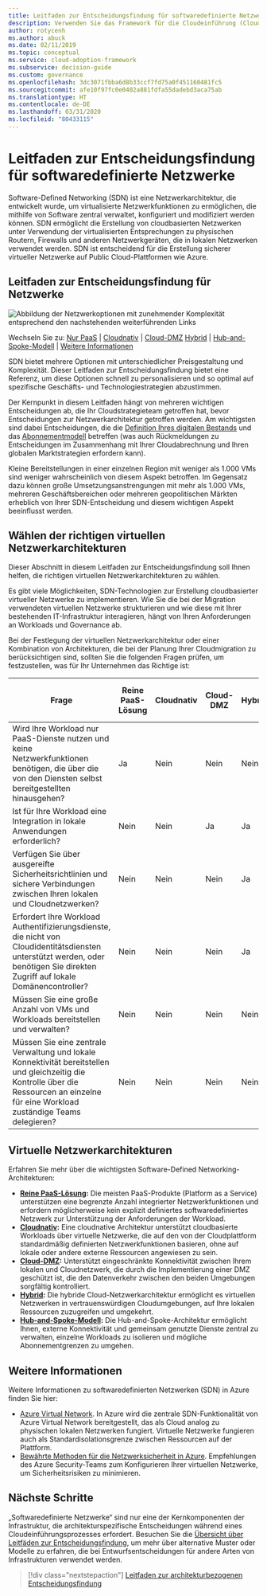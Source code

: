 ```yaml
---
title: Leitfaden zur Entscheidungsfindung für softwaredefinierte Netzwerke
description: Verwenden Sie das Framework für die Cloudeinführung (Cloud Adoption Framework) für Azure, um zu erfahren, wie mit Software-Defined Networking virtualisierte Netzwerke über Software bereitgestellt werden.
author: rotycenh
ms.author: abuck
ms.date: 02/11/2019
ms.topic: conceptual
ms.service: cloud-adoption-framework
ms.subservice: decision-guide
ms.custom: governance
ms.openlocfilehash: 3dc3071fbba6d8b33ccf7fd75a0f451160481fc5
ms.sourcegitcommit: afe10f97fc0e0402a881fdfa55dadebd3aca75ab
ms.translationtype: HT
ms.contentlocale: de-DE
ms.lasthandoff: 03/31/2020
ms.locfileid: "80433115"
---
```

# <a name="software-defined-networking-decision-guide"></a>Leitfaden zur Entscheidungsfindung für softwaredefinierte Netzwerke

Software-Defined Networking (SDN) ist eine Netzwerkarchitektur, die entwickelt wurde, um virtualisierte Netzwerkfunktionen zu ermöglichen, die mithilfe von Software zentral verwaltet, konfiguriert und modifiziert werden können. SDN ermöglicht die Erstellung von cloudbasierten Netzwerken unter Verwendung der virtualisierten Entsprechungen zu physischen Routern, Firewalls und anderen Netzwerkgeräten, die in lokalen Netzwerken verwendet werden. SDN ist entscheidend für die Erstellung sicherer virtueller Netzwerke auf Public Cloud-Plattformen wie Azure.

## <a name="networking-decision-guide"></a>Leitfaden zur Entscheidungsfindung für Netzwerke

![Abbildung der Netzwerkoptionen mit zunehmender Komplexität entsprechend den nachstehenden weiterführenden Links](../../_images/decision-guides/decision-guide-software-defined-network.png)

Wechseln Sie zu: [Nur PaaS](./paas-only.md) | [Cloudnativ](./cloud-native.md) | [Cloud-DMZ](./cloud-dmz.md) [Hybrid](./hybrid.md) | [Hub-and-Spoke-Modell](./hub-spoke.md) | [Weitere Informationen](#learn-more)

SDN bietet mehrere Optionen mit unterschiedlicher Preisgestaltung und Komplexität. Dieser Leitfaden zur Entscheidungsfindung bietet eine Referenz, um diese Optionen schnell zu personalisieren und so optimal auf spezifische Geschäfts- und Technologiestrategien abzustimmen.

Der Kernpunkt in diesem Leitfaden hängt von mehreren wichtigen Entscheidungen ab, die Ihr Cloudstrategieteam getroffen hat, bevor Entscheidungen zur Netzwerkarchitektur getroffen werden. Am wichtigsten sind dabei Entscheidungen, die die [Definition Ihres digitalen Bestands](../../digital-estate/index.md) und das [Abonnementmodell](../subscriptions/index.md) betreffen (was auch Rückmeldungen zu Entscheidungen im Zusammenhang mit Ihrer Cloudabrechnung und Ihren globalen Marktstrategien erfordern kann).

Kleine Bereitstellungen in einer einzelnen Region mit weniger als 1.000 VMs sind weniger wahrscheinlich von diesem Aspekt betroffen. Im Gegensatz dazu können große Umsetzungsanstrengungen mit mehr als 1.000 VMs, mehreren Geschäftsbereichen oder mehreren geopolitischen Märkten erheblich von Ihrer SDN-Entscheidung und diesem wichtigen Aspekt beeinflusst werden.

## <a name="choose-the-right-virtual-networking-architectures"></a>Wählen der richtigen virtuellen Netzwerkarchitekturen

Dieser Abschnitt in diesem Leitfaden zur Entscheidungsfindung soll Ihnen helfen, die richtigen virtuellen Netzwerkarchitekturen zu wählen.

Es gibt viele Möglichkeiten, SDN-Technologien zur Erstellung cloudbasierter virtueller Netzwerke zu implementieren. Wie Sie die bei der Migration verwendeten virtuellen Netzwerke strukturieren und wie diese mit Ihrer bestehenden IT-Infrastruktur interagieren, hängt von Ihren Anforderungen an Workloads und Governance ab.

Bei der Festlegung der virtuellen Netzwerkarchitektur oder einer Kombination von Architekturen, die bei der Planung Ihrer Cloudmigration zu berücksichtigen sind, sollten Sie die folgenden Fragen prüfen, um festzustellen, was für Ihr Unternehmen das Richtige ist:

| Frage | Reine PaaS-Lösung | Cloudnativ | Cloud-DMZ | Hybrid | Hub-and-Spoke-Modell |
|-----|-----|-----|-----|-----|-----|
| Wird Ihre Workload nur PaaS-Dienste nutzen und keine Netzwerkfunktionen benötigen, die über die von den Diensten selbst bereitgestellten hinausgehen? | Ja | Nein | Nein | Nein | Nein |
| Ist für Ihre Workload eine Integration in lokale Anwendungen erforderlich? | Nein | Nein | Ja | Ja | Ja |
| Verfügen Sie über ausgereifte Sicherheitsrichtlinien und sichere Verbindungen zwischen Ihren lokalen und Cloudnetzwerken? | Nein | Nein | Nein | Ja | Ja |
| Erfordert Ihre Workload Authentifizierungsdienste, die nicht von Cloudidentitätsdiensten unterstützt werden, oder benötigen Sie direkten Zugriff auf lokale Domänencontroller? | Nein | Nein | Nein | Ja | Ja |
| Müssen Sie eine große Anzahl von VMs und Workloads bereitstellen und verwalten? | Nein | Nein | Nein | Nein | Ja |
| Müssen Sie eine zentrale Verwaltung und lokale Konnektivität bereitstellen und gleichzeitig die Kontrolle über die Ressourcen an einzelne für eine Workload zuständige Teams delegieren? | Nein | Nein | Nein | Nein | Ja |

## <a name="virtual-networking-architectures"></a>Virtuelle Netzwerkarchitekturen

Erfahren Sie mehr über die wichtigsten Software-Defined Networking-Architekturen:

- **[Reine PaaS-Lösung](./paas-only.md):** Die meisten PaaS-Produkte (Platform as a Service) unterstützen eine begrenzte Anzahl integrierter Netzwerkfunktionen und erfordern möglicherweise kein explizit definiertes softwaredefiniertes Netzwerk zur Unterstützung der Anforderungen der Workload.
- **[Cloudnativ](./cloud-native.md):** Eine cloudnative Architektur unterstützt cloudbasierte Workloads über virtuelle Netzwerke, die auf den von der Cloudplattform standardmäßig definierten Netzwerkfunktionen basieren, ohne auf lokale oder andere externe Ressourcen angewiesen zu sein.
- **[Cloud-DMZ](./cloud-dmz.md):** Unterstützt eingeschränkte Konnektivität zwischen Ihrem lokalen und Cloudnetzwerk, die durch die Implementierung einer DMZ geschützt ist, die den Datenverkehr zwischen den beiden Umgebungen sorgfältig kontrolliert.
- **[Hybrid](./hybrid.md):** Die hybride Cloud-Netzwerkarchitektur ermöglicht es virtuellen Netzwerken in vertrauenswürdigen Cloudumgebungen, auf Ihre lokalen Ressourcen zuzugreifen und umgekehrt.
- **[Hub-and-Spoke-Modell](./hub-spoke.md):** Die Hub-and-Spoke-Architektur ermöglicht Ihnen, externe Konnektivität und gemeinsam genutzte Dienste zentral zu verwalten, einzelne Workloads zu isolieren und mögliche Abonnementgrenzen zu umgehen.

## <a name="learn-more"></a>Weitere Informationen

Weitere Informationen zu softwaredefinierten Netzwerken (SDN) in Azure finden Sie hier:

- [Azure Virtual Network](https://docs.microsoft.com/azure/virtual-network/virtual-networks-overview). In Azure wird die zentrale SDN-Funktionalität von Azure Virtual Network bereitgestellt, das als Cloud analog zu physischen lokalen Netzwerken fungiert. Virtuelle Netzwerke fungieren auch als Standardisolationsgrenze zwischen Ressourcen auf der Plattform.
- [Bewährte Methoden für die Netzwerksicherheit in Azure](https://docs.microsoft.com/azure/security/azure-security-network-security-best-practices). Empfehlungen des Azure Security-Teams zum Konfigurieren Ihrer virtuellen Netzwerke, um Sicherheitsrisiken zu minimieren.

## <a name="next-steps"></a>Nächste Schritte

„Softwaredefinierte Netzwerke“ sind nur eine der Kernkomponenten der Infrastruktur, die architekturspezifische Entscheidungen während eines Cloudeinführungsprozesses erfordert. Besuchen Sie die [Übersicht über Leitfäden zur Entscheidungsfindung](../index.md), um mehr über alternative Muster oder Modelle zu erfahren, die bei Entwurfsentscheidungen für andere Arten von Infrastrukturen verwendet werden.

> [!div class="nextstepaction"]
> [Leitfaden zur architekturbezogenen Entscheidungsfindung](../index.md)
